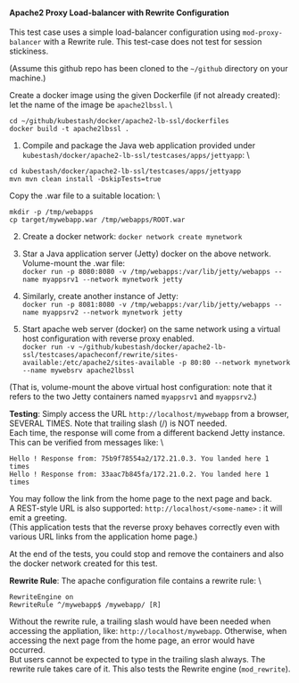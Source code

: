 #### Apache2 Proxy Load-balancer with Rewrite Configuration
This test case uses a simple load-balancer configuration using `mod-proxy-balancer` with a Rewrite rule. This test-case does not test for session stickiness.

(Assume this github repo has been cloned to the `~/github` directory on your machine.)

Create a docker image using the given Dockerfile (if not already created): let the name of the image be `apache2lbssl`. \
```
cd ~/github/kubestash/docker/apache2-lb-ssl/dockerfiles
docker build -t apache2lbssl .
```

1. Compile and package the Java web application provided under `kubestash/docker/apache2-lb-ssl/testcases/apps/jettyapp`: \
```
cd kubestash/docker/apache2-lb-ssl/testcases/apps/jettyapp
mvn mvn clean install -DskipTests=true
```
Copy the .war file to a suitable location: \
```
mkdir -p /tmp/webapps
cp target/mywebapp.war /tmp/webapps/ROOT.war
```

2. Create a docker network: `docker network create mynetwork`

3. Star a Java application server (Jetty) docker on the above network. Volume-mount the .war file: \
`docker run -p 8080:8080 -v /tmp/webapps:/var/lib/jetty/webapps --name myappsrv1 --network mynetwork jetty`

4. Similarly, create another instance of Jetty: \
`docker run -p 8081:8080 -v /tmp/webapps:/var/lib/jetty/webapps --name myappsrv2 --network mynetwork jetty`

5. Start apache web server (docker) on the same network using a virtual host configuration with reverse proxy enabled. \
`docker run -v ~/github/kubestash/docker/apache2-lb-ssl/testcases/apacheconf/rewrite/sites-available:/etc/apache2/sites-available -p 80:80 --network mynetwork --name mywebsrv apache2lbssl`

(That is, volume-mount the above virtual host configuration: note that it refers to the two Jetty containers named `myappsrv1` and `myappsrv2`.)

**Testing**: Simply access the URL `http://localhost/mywebapp` from a browser, SEVERAL TIMES. Note that trailing slash (/) is NOT needed. \
Each time, the response will come from a different backend Jetty instance. This can be verified from messages like: \
```
Hello ! Response from: 75b9f78554a2/172.21.0.3. You landed here 1 times
Hello ! Response from: 33aac7b845fa/172.21.0.2. You landed here 1 times
```
You may follow the link from the home page to the next page and back. \
A REST-style URL is also supported: `http://localhost/<some-name>` : it will emit a greeting.\
(This application tests that the reverse proxy behaves correctly even with various URL links from the application home page.)

At the end of the tests, you could stop and remove the containers and also the docker network created for this test.

**Rewrite Rule**: The apache configuration file contains a rewrite rule: \
``` 
RewriteEngine on
RewriteRule ^/mywebapp$ /mywebapp/ [R]
```
Without the rewrite rule, a trailing slash would have been needed when accessing the appliation, like: `http://localhost/mywebapp`. Otherwise, when accessing the next page from the home page, an error would have occurred. \
But users cannot be expected to type in the trailing slash always. The rewrite rule takes care of it. This also tests the Rewrite engine (`mod_rewrite`).
